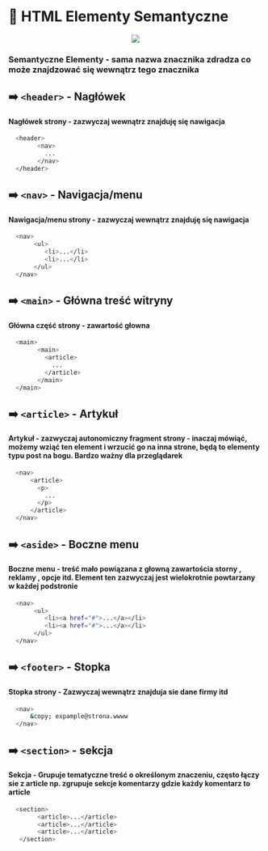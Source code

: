 
# 🚀 HTML Elementy Semantyczne
<p align="center">
  <a href="https://skillicons.dev">
    <img src="https://skillicons.dev/icons?i=html" />
  </a>
</p>

### Semantyczne Elementy - sama nazwa znacznika zdradza co może znajdzować się wewnątrz tego znacznika

## ➡️ `<header>` - Nagłówek
#### Nagłówek strony - zazwyczaj wewnątrz znajduję się nawigacja 
```bash
  <header>
        <nav>
          ...
        </nav>
  </header>
```
## ➡️ `<nav>` - Navigacja/menu
#### Nawigacja/menu strony - zazwyczaj wewnątrz znajduję się nawigacja
```bash
  <nav>
       <ul>
          <li>...</li>
          <li>...</li>
       </ul>
  </nav>
```
## ➡️ `<main>` - Główna treść witryny
#### Główna część strony - zawartość głowna 
```bash
  <main>
        <main>
          <article>
            ...
          </article>
        </main>
  </main>
```
## ➡️ `<article>` - Artykuł
#### Artykuł - zazwyczaj autonomiczny fragment strony - inaczaj mówiąć, możemy wziąć ten   element i wrzucić go na inna strone, będą to elementy typu post na bogu. Bardzo ważny dla przeglądarek
```bash
  <nav>
      <article>
        <p>
          ...
        </p>
      </article>
  </nav>
```
## ➡️ `<aside>` - Boczne menu
#### Boczne menu - treść mało powiązana z głowną zawartościa storny , reklamy , opcje itd. Element ten zazwyczaj jest wielokrotnie powtarzany w każdej podstronie
```bash
  <nav>
       <ul>
          <li><a href="#">...</a></li>
          <li><a href="#">...</a></li>
       </ul>
  </nav>
```
## ➡️ `<footer>` - Stopka
#### Stopka strony - Zazwyczaj wewnątrz znajduja sie dane firmy itd
```bash
  <nav>
      &copy; expample@strona.wwww
  </nav>
```

## ➡️ `<section>` - sekcja
#### Sekcja - Grupuje tematyczne treść o określonym znaczeniu, często łączy sie z article np. zgrupuje sekcje komentarzy gdzie każdy komentarz to article
```bash
  <section>
        <article>...</article>
        <article>...</article>
        <article>...</article>
   </section>
```
